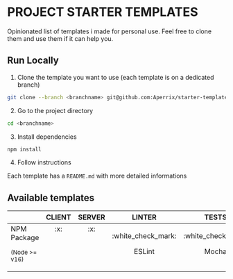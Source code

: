 # PROJECT STARTER TEMPLATES

Opinionated list of templates i made for personal use. Feel free to clone them and use them if it can help you.


## Run Locally

1. Clone the template you want to use (each template is on a dedicated branch)

```bash
git clone --branch <branchname> git@github.com:Aperrix/starter-templates.git
```

2. Go to the project directory

```bash
cd <branchname>
```

3. Install dependencies

```bash
npm install
```

4. Follow instructions

Each template has a `README.md` with more detailed informations

## Available templates
<table>
    <thead>
        <tr>
            <th>&nbsp;</th>
            <th>CLIENT</th>
            <th>SERVER</th>
            <th>LINTER</th>
            <th>TESTS</th>
            <th>CI/CD</th>
        </tr>
    </thead>
    <tbody>
        <tr>
            <td>
              NPM Package
              <p><sup>(Node >= v16)</sup></p>
            </td>
            <td align="center" valign="top">:x:</td>
            <td align="center" valign="top">:x:</td>
            <td align="center">
              :white_check_mark:
              <p>ESLint</p>
            </td>
            <td align="center">
              :white_check_mark:
              <p>Mocha</p>
            </td>
            <td align="center">
              :white_check_mark:
              <p>Github Actions</p>
            </td>
        </tr>
    </tbody>
</table>
